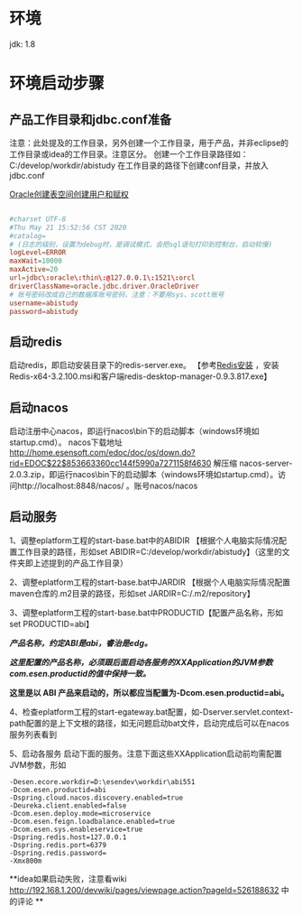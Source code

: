 
# 环境
jdk: 1.8

# 环境启动步骤
## 产品工作目录和jdbc.conf准备
注意：此处提及的工作目录，另外创建一个工作目录，用于产品，并非eclipse的工作目录或idea的工作目录。注意区分。
创建一个工作目录路径如：C:/develop/workdir/abistudy
在工作目录的路径下创建conf目录，并放入jdbc.conf

[Oracle创建表空间创建用户和赋权](http://192.168.1.200/devwiki/pages/viewpage.action?pageId=392331478)

```conf

#charset UTF-8
#Thu May 21 15:52:56 CST 2020
#catalog=
# (日志的级别，设置为debug时，是调试模式，会把sql语句打印到控制台，启动较慢)
logLevel=ERROR 
maxWait=10000
maxActive=20
url=jdbc\:oracle\:thin\:@127.0.0.1\:1521\:orcl
driverClassName=oracle.jdbc.driver.OracleDriver
# 账号密码改成自己的数据库账号密码，注意：不要用sys、scott账号 
username=abistudy
password=abistudy
```

## 启动redis
启动redis，即启动安装目录下的redis-server.exe。 【参考[Redis安装](http://192.168.1.200/devwiki/pages/viewpage.action?pageId=127729691) ，安装Redis-x64-3.2.100.msi和客户端redis-desktop-manager-0.9.3.817.exe】

## 启动nacos
启动注册中心nacos，即运行nacos\bin下的启动脚本（windows环境如startup.cmd）。
nacos下载地址 http://home.esensoft.com/edoc/doc/os/down.do?rid=EDOC$22$853663360cc144f5990a7271158f4630
解压缩 nacos-server-2.0.3.zip，即运行nacos\bin下的启动脚本（windows环境如startup.cmd）。访问http://localhost:8848/nacos/ 。账号nacos/nacos

## 启动服务

1、调整eplatform工程的start-base.bat中的ABIDIR 【根据个人电脑实际情况配置工作目录的路径，形如set ABIDIR=C:/develop/workdir/abistudy】（这里的文件夹即上述提到的产品工作目录）

2、调整eplatform工程的start-base.bat中JARDIR 【根据个人电脑实际情况配置maven仓库的.m2目录的路径，形如set JARDIR=C:/.m2/repository】

3、调整eplatform工程的start-base.bat中PRODUCTID【配置产品名称，形如set PRODUCTID=abi】

***产品名称，约定ABI是abi，睿治是edg。***

***这里配置的产品名称，必须跟后面启动各服务的XXApplication的JVM参数com.esen.productid的值中保持一致。***

**这里是以 ABI 产品来启动的，所以都应当配置为-Dcom.esen.productid=abi。**

4、检查eplatform工程的start-egateway.bat配置，如-Dserver.servlet.context-path配置的是上下文根的路径，如无问题启动bat文件，启动完成后可以在nacos服务列表看到

5、启动各服务
启动下面的服务。注意下面这些XXApplication启动前均需配置JVM参数，形如

```properties
-Desen.ecore.workdir=D:\esendev\workdir\abi551
-Dcom.esen.productid=abi
-Dspring.cloud.nacos.discovery.enabled=true
-Deureka.client.enabled=false
-Dcom.esen.deploy.mode=microservice
-Dcom.esen.feign.loadbalance.enabled=true
-Dcom.esen.sys.enableservice=true
-Dspring.redis.host=127.0.0.1
-Dspring.redis.port=6379
-Dspring.redis.password=
-Xmx800m
```

**idea如果启动失败，注意看wiki http://192.168.1.200/devwiki/pages/viewpage.action?pageId=526188632 中的评论 **

